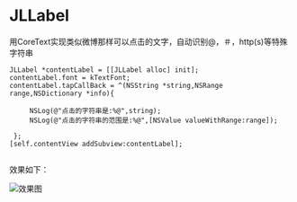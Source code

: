# JLLabel
用CoreText实现类似微博那样可以点击的文字，自动识别@，＃，http(s)等特殊字符串
```objc
JLLabel *contentLabel = [[JLLabel alloc] init];
contentLabel.font = kTextFont;
contentLabel.tapCallBack = ^(NSString *string,NSRange range,NSDictionary *info){
            
     NSLog(@"点击的字符串是:%@",string);
     NSLog(@"点击的字符串的范围是:%@",[NSValue valueWithRange:range]);
  
 };
[self.contentView addSubview:contentLabel];
 
```
效果如下：

![效果图](https://github.com/JlongTian/JLLabel/blob/master/images/show.gif)
